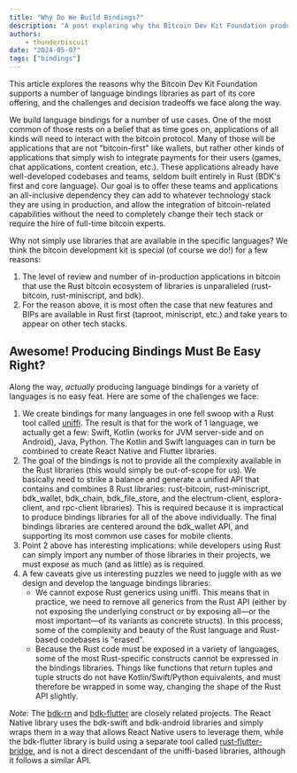 ```yaml
---
title: "Why Do We Build Bindings?"
description: "A post exploring why the Bitcoin Dev Kit Foundation produces language bindings for its libraries"
authors:
    - thunderbiscuit
date: "2024-05-07"
tags: ["bindings"]
---
```


This article explores the reasons why the Bitcoin Dev Kit Foundation supports a number of language bindings libraries as part of its core offering, and the challenges and decision tradeoffs we face along the way.

We build language bindings for a number of use cases. One of the most common of those rests on a belief that as time goes on, applications of all kinds will need to interact with the bitcoin protocol. Many of those will be applications that are not "bitcoin-first" like wallets, but rather other kinds of applications that simply wish to integrate payments for their users (games, chat applications, content creation, etc.). These applications already have well-developed codebases and teams, seldom built entirely in Rust (BDK's first and core language). Our goal is to offer these teams and applications an all-inclusive dependency they can add to whatever technology stack they are using in production, and allow the integration of bitcoin-related capabilities without the need to completely change their tech stack or require the hire of full-time bitcoin experts.

Why not simply use libraries that are available in the specific languages? We think the bitcoin development kit is special (of course we do!) for a few reasons:
1. The level of review and number of in-production applications in bitcoin that use the Rust bitcoin ecosystem of libraries is unparalleled (rust-bitcoin, rust-miniscript, and bdk).
2. For the reason above, it is most often the case that new features and BIPs are available in Rust first (taproot, miniscript, etc.) and take years to appear on other tech stacks.

## Awesome! Producing Bindings Must Be Easy Right?

Along the way, _actually_ producing language bindings for a variety of languages is no easy feat. Here are some of the challenges we face:
1. We create bindings for many languages in one fell swoop with a Rust tool called [uniffi](https://github.com/mozilla/uniffi-rs). The result is that for the work of 1 language, we actually get a few: Swift, Kotlin (works for JVM server-side and on Android), Java, Python. The Kotlin and Swift languages can in turn be combined to create React Native and Flutter libraries.
2. The goal of the bindings is not to provide all the complexity available in the Rust libraries (this would simply be out-of-scope for us). We basically need to strike a balance and generate a unified API that contains and combines 8 Rust libraries: rust-bitcoin, rust-miniscript, bdk_wallet, bdk_chain, bdk_file_store, and the electrum-client, esplora-client, and rpc-client libraries). This is required because it is impractical to produce bindings libraries for all of the above individually. The final bindings libraries are centered around the bdk_wallet API, and supporting its most common use cases for mobile clients.
3. Point 2 above has interesting implications: while developers using Rust can simply import any number of those libraries in their projects, we must expose as much (and as little) as is required.
4. A few caveats give us interesting puzzles we need to juggle with as we design and develop the language bindings libraries:
	- We cannot expose Rust generics using uniffi. This means that in practice, we need to remove all generics from the Rust API (either by not exposing the underlying construct or by exposing all—or the most important—of its variants as concrete structs). In this process, some of the complexity and beauty of the Rust language and Rust-based codebases is "erased".
	- Because the Rust code must be exposed in a variety of languages, some of the most Rust-specific constructs cannot be expressed in the bindings libraries. Things like functions that return tuples and tuple structs do not have Kotlin/Swift/Python equivalents, and must therefore be wrapped in some way, changing the shape of the Rust API slightly.

*Note:* The [bdk-rn](https://github.com/LtbLightning/bdk-rn) and [bdk-flutter](https://github.com/LtbLightning/bdk-flutter) are closely related projects. The React Native library uses the bdk-swift and bdk-android libraries and simply wraps them in a way that allows React Native users to leverage them, while the bdk-flutter library is build using a separate tool called [rust-flutter-bridge](), and is not a direct descendant of the uniffi-based libraries, although it follows a similar API.
